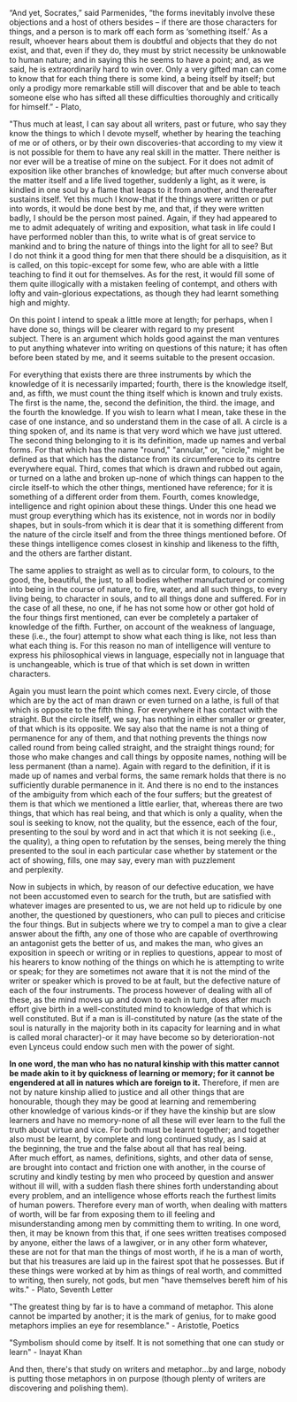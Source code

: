 “And yet, Socrates,” said Parmenides, “the forms inevitably involve these objections and a host of others besides – if there are those characters for things, and a person is to mark off each form as ‘something itself.’ As a result, whoever hears about them is doubtful and objects that they do not exist, and that, even if they do, they must by strict necessity be unknowable to human nature; and in saying this he seems to have a point; and, as we said, he is extraordinarily hard to win over. Only a very gifted man can come to know that for each thing there is some kind, a being itself by itself; but only a prodigy more remarkable still will discover that and be able to teach someone else who has sifted all these difficulties thoroughly and critically for himself.” - Plato, 

"Thus much at least, I can say about all writers, past or future, who say they know the things to which I devote myself, whether by hearing the teaching of me or of others, or by their own discoveries-that according to my view it is not possible for them to have any real skill in the matter. There neither is nor ever will be a treatise of mine on the subject. For it does not admit of exposition like other branches of knowledge; but after much converse about the matter itself and a life lived together, suddenly a light, as it were, is kindled in one soul by a flame that leaps to it from another, and thereafter sustains itself. Yet this much I know-that if the things were written or put into words, it would be done best by me, and that, if they were written badly, I should be the person most pained. Again, if they had appeared to me to admit adequately of writing and exposition, what task in life could I have performed nobler than this, to write what is of great service to mankind and to bring the nature of things into the light for all to see? But I do not think it a good thing for men that there should be a disquisition, as it is called, on this topic-except for some few, who are able with a little teaching to find it out for themselves. As for the rest, it would fill some of them quite illogically with a mistaken feeling of contempt, and others with lofty and vain-glorious expectations, as though they had learnt something high and mighty.  
  
On this point I intend to speak a little more at length; for perhaps, when I have done so, things will be clearer with regard to my present subject. There is an argument which holds good against the man ventures to put anything whatever into writing on questions of this nature; it has often before been stated by me, and it seems suitable to the present occasion.  
  
For everything that exists there are three instruments by which the knowledge of it is necessarily imparted; fourth, there is the knowledge itself, and, as fifth, we must count the thing itself which is known and truly exists. The first is the name, the, second the definition, the third. the image, and the fourth the knowledge. If you wish to learn what I mean, take these in the case of one instance, and so understand them in the case of all. A circle is a thing spoken of, and its name is that very word which we have just uttered. The second thing belonging to it is its definition, made up names and verbal forms. For that which has the name "round," "annular," or, "circle," might be defined as that which has the distance from its circumference to its centre everywhere equal. Third, comes that which is drawn and rubbed out again, or turned on a lathe and broken up-none of which things can happen to the circle itself-to which the other things, mentioned have reference; for it is something of a different order from them. Fourth, comes knowledge, intelligence and right opinion about these things. Under this one head we must group everything which has its existence, not in words nor in bodily shapes, but in souls-from which it is dear that it is something different from the nature of the circle itself and from the three things mentioned before. Of these things intelligence comes closest in kinship and likeness to the fifth, and the others are farther distant.  
  
The same applies to straight as well as to circular form, to colours, to the good, the, beautiful, the just, to all bodies whether manufactured or coming into being in the course of nature, to fire, water, and all such things, to every living being, to character in souls, and to all things done and suffered. For in the case of all these, no one, if he has not some how or other got hold of the four things first mentioned, can ever be completely a partaker of knowledge of the fifth. Further, on account of the weakness of language, these (i.e., the four) attempt to show what each thing is like, not less than what each thing is. For this reason no man of intelligence will venture to express his philosophical views in language, especially not in language that is unchangeable, which is true of that which is set down in written characters.

Again you must learn the point which comes next. Every circle, of those which are by the act of man drawn or even turned on a lathe, is full of that which is opposite to the fifth thing. For everywhere it has contact with the straight. But the circle itself, we say, has nothing in either smaller or greater, of that which is its opposite. We say also that the name is not a thing of permanence for any of them, and that nothing prevents the things now called round from being called straight, and the straight things round; for those who make changes and call things by opposite names, nothing will be less permanent (than a name). Again with regard to the definition, if it is made up of names and verbal forms, the same remark holds that there is no sufficiently durable permanence in it. And there is no end to the instances of the ambiguity from which each of the four suffers; but the greatest of them is that which we mentioned a little earlier, that, whereas there are two things, that which has real being, and that which is only a quality, when the soul is seeking to know, not the quality, but the essence, each of the four, presenting to the soul by word and in act that which it is not seeking (i.e., the quality), a thing open to refutation by the senses, being merely the thing presented to the soul in each particular case whether by statement or the act of showing, fills, one may say, every man with puzzlement and perplexity.  
  
Now in subjects in which, by reason of our defective education, we have not been accustomed even to search for the truth, but are satisfied with whatever images are presented to us, we are not held up to ridicule by one another, the questioned by questioners, who can pull to pieces and criticise the four things. But in subjects where we try to compel a man to give a clear answer about the fifth, any one of those who are capable of overthrowing an antagonist gets the better of us, and makes the man, who gives an exposition in speech or writing or in replies to questions, appear to most of his hearers to know nothing of the things on which he is attempting to write or speak; for they are sometimes not aware that it is not the mind of the writer or speaker which is proved to be at fault, but the defective nature of each of the four instruments. The process however of dealing with all of these, as the mind moves up and down to each in turn, does after much effort give birth in a well-constituted mind to knowledge of that which is well constituted. But if a man is ill-constituted by nature (as the state of the soul is naturally in the majority both in its capacity for learning and in what is called moral character)-or it may have become so by deterioration-not even Lynceus could endow such men with the power of sight.

**In one word, the man who has no natural kinship with this matter cannot be made akin to it by quickness of learning or memory; for it cannot be engendered at all in natures which are foreign to it.** Therefore, if men are not by nature kinship allied to justice and all other things that are honourable, though they may be good at learning and remembering other knowledge of various kinds-or if they have the kinship but are slow learners and have no memory-none of all these will ever learn to the full the truth about virtue and vice. For both must be learnt together; and together also must be learnt, by complete and long continued study, as I said at the beginning, the true and the false about all that has real being. After much effort, as names, definitions, sights, and other data of sense, are brought into contact and friction one with another, in the course of scrutiny and kindly testing by men who proceed by question and answer without ill will, with a sudden flash there shines forth understanding about every problem, and an intelligence whose efforts reach the furthest limits of human powers. Therefore every man of worth, when dealing with matters of worth, will be far from exposing them to ill feeling and misunderstanding among men by committing them to writing. In one word, then, it may be known from this that, if one sees written treatises composed by anyone, either the laws of a lawgiver, or in any other form whatever, these are not for that man the things of most worth, if he is a man of worth, but that his treasures are laid up in the fairest spot that he possesses. But if these things were worked at by him as things of real worth, and committed to writing, then surely, not gods, but men "have themselves bereft him of his wits." - Plato, Seventh Letter

"The greatest thing by far is to have a command of metaphor. This alone cannot be imparted by another; it is the mark of genius, for to make good metaphors implies an eye for resemblance." - Aristotle, Poetics

"Symbolism should come by itself. It is not something that one can study or learn" - Inayat Khan

And then, there's that study on writers and metaphor...by and large, nobody is putting those metaphors in on purpose (though plenty of writers are discovering and polishing them).
